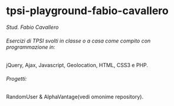 # tpsi-playground-fabio-cavallero

_Stud. Fabio Cavallero_

###### Esercizi di TPSI svolti in classe o a casa come compito con programmazione in:

jQuery, Ajax, Javascript, Geolocation, HTML, CSS3 e PHP.

###### Progetti: 

RandomUser & AlphaVantage(vedi omonime repository).

